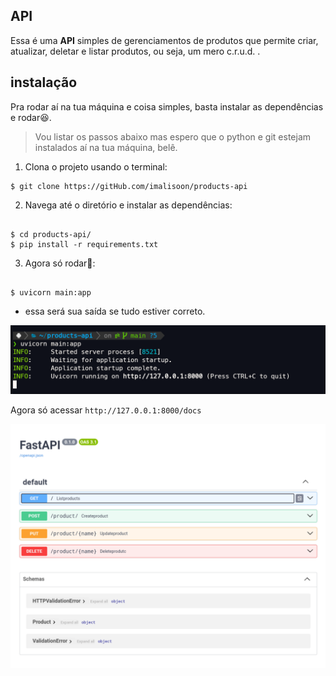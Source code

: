 ## API
Essa é uma **API** simples de gerenciamentos de produtos que permite criar, atualizar, deletar e listar produtos, ou seja, um mero c.r.u.d. .

## instalação
Pra rodar aí na tua máquina e coisa simples, basta instalar as dependências e rodar😆.
> Vou listar os passos abaixo mas espero que o python e git estejam instalados aí na tua máquina, belê.

1. Clona o projeto usando o terminal:
```shell
$ git clone https://gitHub.com/imalisoon/products-api
```

2. Navega até o diretório e instalar as dependências:
```shell

$ cd products-api/
$ pip install -r requirements.txt

```

3. Agora só rodar🚀:
```shell

$ uvicorn main:app

```

- essa será sua saída se tudo estiver correto.

![api running](screenshot_api_running.png)

Agora só acessar `http://127.0.0.1:8000/docs`

![api webdoc](screenshot_api_webdoc.png)


